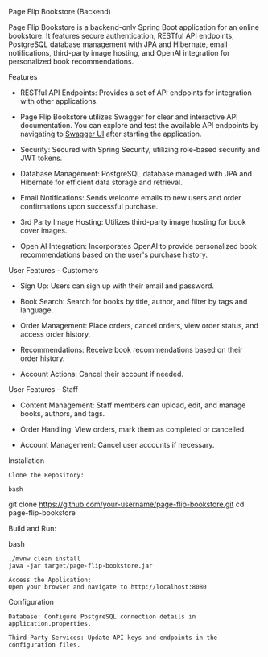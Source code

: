 Page Flip Bookstore (Backend)

Page Flip Bookstore is a backend-only Spring Boot application for an online bookstore. It features secure authentication, RESTful API endpoints, PostgreSQL database management with JPA and Hibernate, email notifications, third-party image hosting, and OpenAI integration for personalized book recommendations.

Features

- RESTful API Endpoints: Provides a set of API endpoints for integration with other applications.

- Page Flip Bookstore utilizes Swagger for clear and interactive API documentation. You can explore and test the available API endpoints by navigating to [Swagger UI](http://localhost:8080/swagger-ui.html) after starting the application.

- Security: Secured with Spring Security, utilizing role-based security and JWT tokens.

- Database Management: PostgreSQL database managed with JPA and Hibernate for efficient data storage and retrieval.

- Email Notifications: Sends welcome emails to new users and order confirmations upon successful purchase.

- 3rd Party Image Hosting: Utilizes third-party image hosting for book cover images.

- Open AI Integration: Incorporates OpenAI to provide personalized book recommendations based on the user's purchase history.

User Features - Customers

-   Sign Up: Users can sign up with their email and password.

-   Book Search: Search for books by title, author, and filter by tags and language.

-   Order Management: Place orders, cancel orders, view order status, and access order history.

-   Recommendations: Receive book recommendations based on their order history.

-   Account Actions: Cancel their account if needed.

User Features - Staff

-   Content Management: Staff members can upload, edit, and manage books, authors, and tags.

-   Order Handling: View orders, mark them as completed or cancelled.

-   Account Management: Cancel user accounts if necessary.

Installation

    Clone the Repository:

    bash

git clone https://github.com/your-username/page-flip-bookstore.git
cd page-flip-bookstore

Build and Run:

bash

    ./mvnw clean install
    java -jar target/page-flip-bookstore.jar

    Access the Application:
    Open your browser and navigate to http://localhost:8080

Configuration

    Database: Configure PostgreSQL connection details in application.properties.

    Third-Party Services: Update API keys and endpoints in the configuration files.